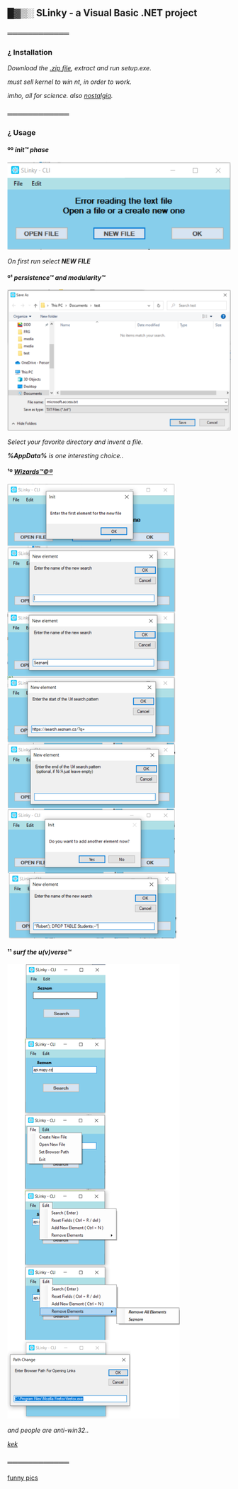 ## █▓▒░ SLinky - a Visual Basic .NET project

### ════════════

### ¿ Installation

_Download the [.zip file](https://github.com/KayserSoze42/extend.io/releases/tag/0.0.1-slinky-cli), extract and run setup.exe._

_must sell kernel to win nt, in order to work._

_imho, all for science. also [nostalgia](https://winworldpc.com/product/microsoft-visual-bas/50)._


### ════════════

### ¿ Usage

#### ºº ___init™__ phase_

![init](https://github.com/KayserSoze42/extend.io/blob/main/src/SlinkySearch/VB.NET/guides/SLinky%20VB.NET/1.png/?raw=true)

_On first run select **NEW FILE**_

#### º¹ _persistence™ and modularity™_

![init](https://github.com/KayserSoze42/extend.io/blob/main/src/SlinkySearch/VB.NET/guides/SLinky%20VB.NET/2.png/?raw=true)

_Select your favorite directory and invent a file._

_**%AppData%** is one interesting choice.._

#### ¹º [_Wizards™©®_](https://learn.microsoft.com/en-us/previous-versions/windows/desktop/bb246410(v=vs.85))

![init](https://github.com/KayserSoze42/extend.io/blob/main/src/SlinkySearch/VB.NET/guides/SLinky%20VB.NET/3.png/?raw=true)

#### ¹¹ _surf the u(ν)verse™_

![init](https://github.com/KayserSoze42/extend.io/blob/main/src/SlinkySearch/VB.NET/guides/SLinky%20VB.NET/4.png/?raw=true)

_and people are anti-win32.._

[_kek_](https://en.wikipedia.org/wiki/Embrace,_extend,_and_extinguish)

### ════════════



[funny pics](https://en.wikipedia.org/wiki/Visual_Basic_(classic))
